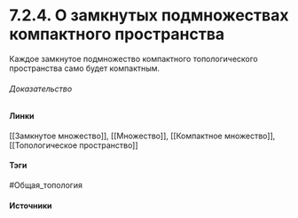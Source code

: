 # 7.2.4. О замкнутых подмножествах компактного пространства
Каждое замкнутое подмножество компактного топологического пространства само будет компактным.
###### Доказательство
#### Линки
 [[Замкнутое множество]],
 [[Множество]],
 [[Компактное множество]],
 [[Топологическое пространство]]
#### Тэги
 #Общая_топология 
#### Источники
